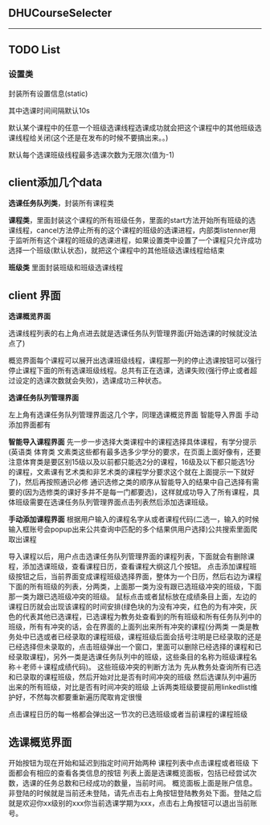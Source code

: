 ## DHUCourseSelecter

---

## TODO List

### **设置类**

封装所有设置信息(static) 

其中选课时间间隔默认10s

默认某个课程中的任意一个班级选课线程选课成功就会把这个课程中的其他班级选课线程给关闭(这个还是在发布的时候不要搞出来。。)

默认每个选课班级线程最多选课次数为无限次(值为-1)

## **client添加几个data**


**选课任务队列类**，封装所有课程类

**课程类**，里面封装这个课程的所有班级任务，里面的start方法开始所有班级的选课线程，cancel方法停止所有的这个课程的班级的选课进程，内部类listenner用于监听所有这个课程的班级的选课进程，如果设置类中设置了一个课程只允许成功选择一个班级(默认状态)，就把这个课程中的其他班级选课线程给结束

**班级类** 里面封装班级和班级选课线程

## **client 界面**

**选课概览界面** 

选课线程列表的右上角点进去就是选课任务队列管理界面(开始选课的时候就没法点了)

概览界面每个课程可以展开出选课班级线程，课程那一列的停止选课按钮可以强行停止课程下面的所有选课班级线程。总共有正在选课，选课失败(强行停止或者超过设定的选课次数就会失败)，选课成功三种状态。

**选课任务队列管理界面**

左上角有选课任务队列管理界面这几个字，同理选课概览界面 智能导入界面 手动添加界面都有

**智能导入课程界面**
先一步一步选择大类课程中的课程选择具体课程，有学分提示(英语类 体育类 文素类这些都有最多选多少学分的要求，在页面上面好像有，还要注意体育类是要区别15级以及以前都只能选2分的课程，16级及以下都只能选1分的课程，文素课有艺术类和非艺术类的课程学分要求这个就在上面提示一下就好了)，然后再按照通识必修 通识选修之类的顺序从智能导入的结果中自己选择有需要的(因为选修类的课好多并不是每一门都要选)，这样就成功导入了所有课程，具体班级需要在选课任务队列管理界面点击列表然后添加选课班级。

**手动添加课程界面**
根据用户输入的课程名字从或者课程代码(二选一，输入的时候输入框账号会popup出来公共查询中匹配的多个结果供用户选择)公共搜索里面爬取出课程

导入课程以后，用户点击选课任务队列管理界面的课程列表，下面就会有删除课程，添加选课班级，查看课程日历，查看课程大纲这几个按钮。
点击添加课程班级按钮之后，当前界面变成课程班级选择界面，整体为一个日历，然后右边为课程下面的所有班级的列表，分两类，上面那一类为没有跟已选班级冲突的班级，下面那一类为跟已选班级冲突的班级。
鼠标点击或者鼠标放在成绩条目上面，左边的课程日历就会出现该课程的时间安排(绿色块的为没有冲突，红色的为有冲突，灰色的代表其他已选课程，已选课程为教务处查看到的所有班级和所有任务队列中的班级，所有有冲突的话，会在界面的上面列出来所有冲突的课程(分两类 一类是教务处中已选或者已经录取的课程班级，课程班级后面会括号注明是已经录取的还是已经选择但未录取的，点击班级弹出一个窗口，里面可以删除已经选择的课程和已经录取课程)，另外一类是选课任务队列中的班级，这些条目的名称为班级课程名称＋老师＋课程成绩代码)。
这些班级冲突的判断方法为
先从教务处查询所有已选和已录取的课程班级，然后开始对比是否有时间冲突的班级
然后选课队列中遍历出来的所有班级，对比是否有时间冲突的班级
上诉两类班级要提前用linkedlist维护好，不然每次都要重新遍历爬取肯定很慢

点击课程日历的每一格都会弹出这一节次的已选班级或者当前课程的课程班级
## **选课概览界面**

开始按钮为现在开始和延迟到指定时间开始两种
课程列表中点击课程或者班级 下面都会有相应的查看各类信息的按钮
列表上面是选课概览面板，包括已经尝试次数，选课的任务总数和已经成功的数量，当前时间。
概览面板上面是账户信息。非登陆的时候就是当前还未登陆，请先点击右上角按钮登陆教务处下面。登陆之后就是欢迎你xx级别的xxx你当前选课学期为xxx，点击右上角按钮可以退出当前账号。
